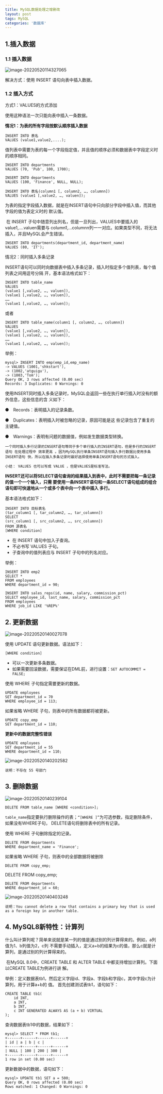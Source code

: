 ```yaml
---
title: MySQL数据处理之增删改
layout: post
tags: MySQL
categories: '数据库'
---
```


## 1.插入数据

### 1.1 插入数据

![image-20220520114327065](D:\07_GitHub\GitHub_Blogs\assets\images\20210611MysqlAddDelMod\image-20220520114327065.png)

解决方式：使用 INSERT 语句向表中插入数据。

### 1.2 插入方式

方式1：VALUES的方式添加 

使用这种语法一次只能向表中插入一条数据。 

**情况1：为表的所有字段按默认顺序插入数据**

```mysql
INSERT INTO 表名
VALUES (value1,value2,....);
```

值列表中需要为表的每一个字段指定值，并且值的顺序必须和数据表中字段定义时的顺序相同。

```mysql
INSERT INTO departments
VALUES (70, 'Pub', 100, 1700);

INSERT INTO departments
VALUES (100, 'Finance', NULL, NULL);

INSERT INTO 表名(column1 [, column2, …, columnn])
VALUES (value1 [,value2, …, valuen]);
```

​		为表的指定字段插入数据，就是在INSERT语句中只向部分字段中插入值，而其他字段的值为表定义时的 默认值。

​		在 INSERT 子句中随意列出列名，但是一旦列出，VALUES中要插入的value1,....valuen需要与 column1,...columnn列一一对应。如果类型不同，将无法插入，并且MySQL会产生错误。

```mysql
INSERT INTO departments(department_id, department_name)
VALUES (80, 'IT');
```

情况2：同时插入多条记录

INSERT语句可以同时向数据表中插入多条记录，插入时指定多个值列表，每个值列表之间用逗号分隔 开，基本语法格式如下：

```mysql
INSERT INTO table_name
VALUES
(value1 [,value2, …, valuen]),
(value1 [,value2, …, valuen]),
……
(value1 [,value2, …, valuen]);
```

或者

```mysql
INSERT INTO table_name(column1 [, column2, …, columnn])
VALUES
(value1 [,value2, …, valuen]),
(value1 [,value2, …, valuen]),
……
(value1 [,value2, …, valuen]);

```

举例：

```mysql
mysql> INSERT INTO emp(emp_id,emp_name)
-> VALUES (1001,'shkstart'),
-> (1002,'atguigu'),
-> (1003,'Tom');
Query OK, 3 rows affected (0.00 sec)
Records: 3 Duplicates: 0 Warnings: 0

```

使用INSERT同时插入多条记录时，MySQL会返回一些在执行单行插入时没有的额外信息，这些信息的含 义如下： 

●　Records：表明插入的记录条数。

●　Duplicates：表明插入时被忽略的记录，原因可能是这 些记录包含了重复的主键值。 

●　Warnings：表明有问题的数据值，例如发生数据类型转换。

`一个同时插入多行记录的INSERT语句等同于多个单行插入的INSERT语句，但是多行的INSERT语句 在处理过程中 效率更高 。因为MySQL执行单条INSERT语句插入多行数据比使用多条INSERT语句 快，所以在插入多条记录时最好选择使用单条INSERT语句的方式插入。`

`小结： VALUES 也可以写成 VALUE ，但是VALUES是标准写法。`

**INSERT还可以将SELECT语句查询的结果插入到表中，此时不需要把每一条记录的值一个一个输入，只需 要使用一条INSERT语句和一条SELECT语句组成的组合语句即可快速地从一个或多个表中向一个表中插入 多行。**

基本语法格式如下：

```mysql
INSERT INTO 目标表名
(tar_column1 [, tar_column2, …, tar_columnn])
SELECT
(src_column1 [, src_column2, …, src_columnn])
FROM 源表名
[WHERE condition]
```

* 在 INSERT 语句中加入子查询。 
* 不必书写 VALUES 子句。
*  子查询中的值列表应与 INSERT 子句中的列名对应。

举例：

```mysql
INSERT INTO emp2
SELECT *
FROM employees
WHERE department_id = 90;
```

```mysql
INSERT INTO sales_reps(id, name, salary, commission_pct)
SELECT employee_id, last_name, salary, commission_pct
FROM employees
WHERE job_id LIKE '%REP%'
```

## 2. 更新数据

![image-20220520140027078](D:\07_GitHub\GitHub_Blogs\assets\images\20210611MysqlAddDelMod\image-20220520140027078.png)

使用 UPDATE 语句更新数据。语法如下：

```mysql
[WHERE condition]
```

* 可以一次更新多条数据。 
* 如果需要回滚数据，需要保证在DML前，进行设置：`SET AUTOCOMMIT = FALSE;`

使用 WHERE 子句指定需要更新的数据。

```mysql
UPDATE employees
SET department_id = 70
WHERE employee_id = 113;
```

如果省略 WHERE 子句，则表中的所有数据都将被更新。

```mysql
UPDATE copy_emp
SET department_id = 110;
```

**更新中的数据完整性错误**

```mysql
UPDATE employees
SET department_id = 55
WHERE department_id = 110;
```

![image-20220520140202582](D:\07_GitHub\GitHub_Blogs\assets\images\20210611MysqlAddDelMod\image-20220520140202582.png)

`说明：不存在 55 号部门`

## 3. 删除数据

![image-20220520140239104](D:\07_GitHub\GitHub_Blogs\assets\images\20210611MysqlAddDelMod\image-20220520140239104.png)

```mysql
DELETE FROM table_name [WHERE <condition>];
```

`table_name`指定要执行删除操作的表；`“[WHERE ]”`为可选参数，指定删除条件，如果没有WHERE子句， DELETE语句将删除表中的所有记录。

使用 WHERE 子句删除指定的记录。

```mysql
DELETE FROM departments
WHERE department_name = 'Finance';
```

如果省略 WHERE 子句，则表中的全部数据将被删除

```mysql
DELETE FROM copy_emp;
```

DELETE FROM copy_emp;

```mysql
DELETE FROM departments
WHERE department_id = 60;
```

![image-20220520140403248](D:\07_GitHub\GitHub_Blogs\assets\images\20210611MysqlAddDelMod\image-20220520140403248.png)

`说明：You cannot delete a row that contains a primary key that is used as a foreign key in another table.`

## 4. MySQL8新特性：计算列

​		什么叫计算列呢？简单来说就是某一列的值是通过别的列计算得来的。例如，a列值为1、b列值为2，c列 不需要手动插入，定义a+b的结果为c的值，那么c就是计算列，是通过别的列计算得来的。 

​		在MySQL 8.0中，CREATE TABLE 和 ALTER TABLE 中都支持增加计算列。下面以CREATE TABLE为例进行讲 解。

 举例：定义数据表tb1，然后定义字段id、字段a、字段b和字段c，其中字段c为计算列，用于计算a+b的 值。 首先创建测试表tb1，语句如下：

```mysql
CREATE TABLE tb1(
    id INT,
    a INT,
    b INT,
    c INT GENERATED ALWAYS AS (a + b) VIRTUAL
);
```

查询数据表tb1中的数据，结果如下：

```mysql
mysql> SELECT * FROM tb1;
+------+------+------+------+
| id | a | b | c |
+------+------+------+------+
| NULL | 100 | 200 | 300 |
+------+------+------+------+
1 row in set (0.00 sec)
```

更新数据中的数据，语句如下：

```mysql
mysql> UPDATE tb1 SET a = 500;
Query OK, 0 rows affected (0.00 sec)
Rows matched: 1 Changed: 0 Warnings: 0

```

